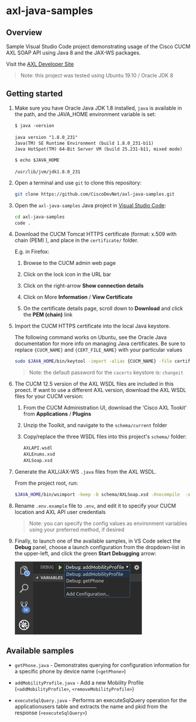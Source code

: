 # axl-java-samples

## Overview

Sample Visual Studio Code project demonstrating usage of the Cisco CUCM AXL SOAP API using Java 8 and the JAX-WS packages.

Visit the [AXL Developer Site](https://developer.cisco.com/site/axl/)

>Note: this project was tested using Ubuntu 19.10 / Oracle JDK 8

## Getting started

1. Make sure you have Oracle Java JDK 1.8 installed, `java` is available in the path, and the JAVA_HOME environment variable is set:

    ```shell
    $ java -version

    java version "1.8.0_231"
    Java(TM) SE Runtime Environment (build 1.8.0_231-b11)
    Java HotSpot(TM) 64-Bit Server VM (build 25.231-b11, mixed mode)
    ```

    ```shell
    $ echo $JAVA_HOME

    /usr/lib/jvm/jdk1.8.0_231
    ```

1. Open a terminal and use `git` to clone this repository:

    ```bash
    git clone https://github.com/CiscoDevNet/axl-java-samples.git
    ```

1. Open the `axl-java-samples` Java project in [Visual Studio Code](https://code.visualstudio.com/):

    ```bash
    cd axl-java-samples
    code .
    ```

1. Download the CUCM Tomcat HTTPS certificate (format: x.509 with chain (PEM) ), and place in the `certificate/` folder.

    E.g. in Firefox:

    1. Browse to the CUCM admin web page

    1. Click on the lock icon in the URL bar

    1. Click on the right-arrow **Show connection details**

    1. Click on More **Information** / **View Certificate**

    1. On the certificate details page, scroll down to **Download** and click the **PEM (chain)** link

1. Import the CUCM HTTPS certificate into the local Java keystore.

    The following command works on Ubuntu, see the Oracle Java documentation for more info on managing Java certificates. Be sure to replace `{CUCM_NAME}` and `{CERT_FILE_NAME}` with your particular values

    ```bash
    sudo $JAVA_HOME/bin/keytool -import -alias {CUCM_NAME} -file certificate/{CERT_FILE_NAME} -keystore  $JAVA_HOME/jre/lib/security/cacerts
    ```

    >Note: the default password for the `cacerts` keystore is: `changeit`

1. The CUCM 12.5 version of the AXL WSDL files are included in this proect.  If want to use a different AXL version, download the AXL WSDL files for your CUCM version:

    1. From the CUCM Administration UI, download the 'Cisco AXL Tookit' from **Applications** / **Plugins**

    1. Unzip the Toolkit, and navigate to the `schema/current` folder

    1. Copy/replace the three WSDL files into this project's `schema/` folder:

        ```bash
        AXLAPI.wsdl
        AXLEnums.xsd
        AXLSoap.xsd
        ```

1. Generate the AXL/JAX-WS `.java` files from the AXL WSDL.

    From the project root, run:

    ```bash
    $JAVA_HOME/bin/wsimport -keep -b schema/AXLSoap.xsd -Xnocompile  -s src/main/java -p com.cisco.axlsamples.api -verbose schema/AXLAPI.wsdl
    ```
  
1. Rename `.env.example` file to `.env`, and edit it to specify your CUCM location and AXL API user credentials

    >Note: you can specify the config values as environment variables using your preferred method, if desired

1. Finally, to launch one of the available samples, in VS Code select the **Debug** panel, choose a launch configuration from the dropdown-list in the upper-left, and click the green **Start Debugging** arrow:

    ![Launch](images/launch.png)

## Available samples

* `getPhone.java` - Demonstrates querying for configuration information for a specific phone by device name (`<getPhone>`)

* `addMobilityProfile.java` - Add a new Mobility Profile (`<addMobilityProfile>`, `<removeMobilityProfile>`)

* `executeSqlQuery.java` - Performs an executeSqlQuery operation for the applicationusers table and extracts the name and pkid from the response  (`<executeSqlQuery>`)
